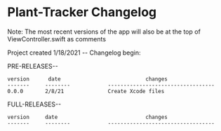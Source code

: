 # Plant-Tracker Changelog

Note: The most recent versions of the app will also be at the top of ViewController.swift as comments

Project created 1/18/2021 -- Changelog begin:

PRE-RELEASES--

	version		 date							changes
	-------		--------			----------------------------------
	0.0.0		2/8/21				Create Xcode files
											

FULL-RELEASES--

	version		date							changes
	-------		--------			----------------------------------
	
